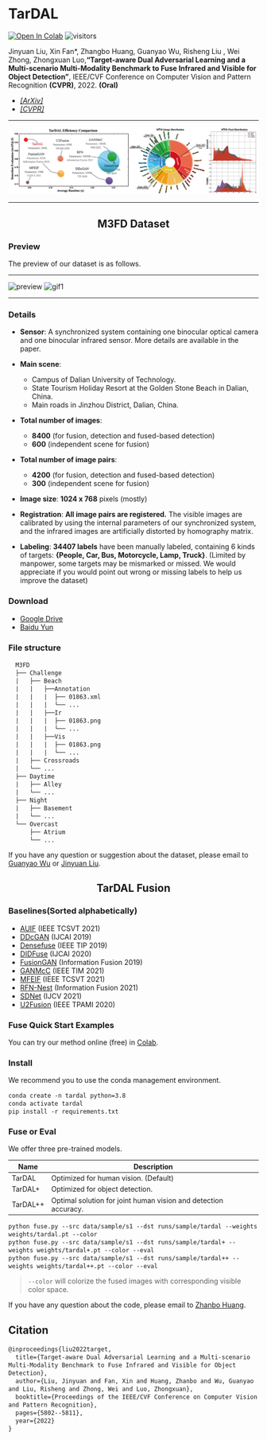 # TarDAL 

[![Open In Colab](https://colab.research.google.com/assets/colab-badge.svg)](https://colab.research.google.com/github/JinyuanLiu-CV/TarDAL/blob/main/tutorial.ipynb)
![visitors](https://visitor-badge.glitch.me/badge?page_id=JinyuanLiu-CV.TarDAL)

Jinyuan Liu, Xin Fan*, Zhangbo Huang, Guanyao Wu, Risheng Liu , Wei Zhong, Zhongxuan Luo,**“Target-aware Dual Adversarial Learning and a Multi-scenario Multi-Modality Benchmark to Fuse Infrared and Visible for Object Detection”**, IEEE/CVF Conference on Computer Vision and Pattern Recognition **(CVPR)**, 2022. **(Oral)**


- [*[ArXiv]*](https://arxiv.org/abs/2203.16220v1)
- [*[CVPR]*](https://openaccess.thecvf.com/content/CVPR2022/papers/Liu_Target-Aware_Dual_Adversarial_Learning_and_a_Multi-Scenario_Multi-Modality_Benchmark_To_CVPR_2022_paper.pdf)
---

![Abstract](assets/first_figure.jpg)

---


<h2> <p align="center"> M3FD Dataset </p> </h2>  

### Preview
The preview of our dataset is as follows.

---

![preview](assets/Preview.png)
![gif1](assets/Preview.gif)
 
---

### Details
- **Sensor**: A synchronized system containing one binocular optical camera and one binocular infrared sensor. More details are available in the paper.

- **Main scene**: 
   - Campus of Dalian University of Technology.
   - State Tourism Holiday Resort at the Golden Stone Beach in Dalian, China.
   - Main roads in Jinzhou District, Dalian, China.

- **Total number of images**: 
   - **8400** (for fusion, detection and fused-based detection)
   - **600** (independent scene for fusion)

- **Total number of image pairs**:
   - **4200** (for fusion, detection and fused-based detection)
   - **300** (independent scene for fusion)

- **Image size**: **1024 x 768** pixels (mostly)

- **Registration**: **All image pairs are registered.** The visible images are calibrated by using the internal parameters of our synchronized system, and the infrared images are artificially distorted by homography matrix.

- **Labeling**: **34407 labels** have been manually labeled, containing 6 kinds of targets: **{People, Car, Bus, Motorcycle, Lamp, Truck}**. (Limited by manpower, some targets may be mismarked or missed. We would appreciate if you would point out wrong or missing labels to help us improve the dataset)

### Download
   - [Google Drive](https://drive.google.com/drive/folders/1H-oO7bgRuVFYDcMGvxstT1nmy0WF_Y_6?usp=sharing)
   - [Baidu Yun](https://pan.baidu.com/s/1GoJrrl_mn2HNQVDSUdPCrw?pwd=M3FD)
### File structure
```
  M3FD
  ├── Challenge
  |   ├── Beach
  |   |   ├──Annotation
  |   |   |  ├── 01863.xml
  |   |   |  └── ...
  |   |   ├──Ir
  |   |   |  ├── 01863.png
  |   |   |  └── ...
  |   |   ├──Vis
  |   |   |  ├── 01863.png
  |   |   |  └── ...
  |   ├── Crossroads
  |   └── ...
  ├── Daytime
  |   ├── Alley
  |   └── ...
  ├── Night
  |   ├── Basement
  |   └── ...
  └── Overcast
      ├── Atrium
      └── ...
```
If you have any question or suggestion about the dataset, please email to [Guanyao Wu](mailto:rollingplainko@gmail.com) or [Jinyuan Liu](mailto:atlantis918@hotmail.com).

<h2> <p align="center"> TarDAL Fusion </p> </h2>  

### Baselines(Sorted alphabetically)
   - [AUIF](https://ieeexplore.ieee.org/document/9416456) (IEEE TCSVT 2021)
   - [DDcGAN](https://github.com/hanna-xu/DDcGAN) (IJCAI 2019)
   - [Densefuse](https://github.com/hli1221/imagefusion_densefuse) (IEEE TIP 2019)
   - [DIDFuse](https://github.com/Zhaozixiang1228/IVIF-DIDFuse) (IJCAI 2020)
   - [FusionGAN](https://github.com/jiayi-ma/FusionGAN) (Information Fusion 2019)
   - [GANMcC](https://github.com/HaoZhang1018/GANMcC) (IEEE TIM 2021)
   - [MFEIF](https://github.com/JinyuanLiu-CV/MFEIF) (IEEE TCSVT 2021)
   - [RFN-Nest](https://github.com/hli1221/imagefusion-rfn-nest) (Information Fusion 2021)
   - [SDNet](https://github.com/HaoZhang1018/SDNet) (IJCV 2021)
   - [U2Fusion](https://github.com/hanna-xu/U2Fusion) (IEEE TPAMI 2020)


### Fuse Quick Start Examples

You can try our method online (free)
in [Colab](https://colab.research.google.com/github/JinyuanLiu-CV/TarDAL/blob/main/tutorial.ipynb).

### Install

We recommend you to use the conda management environment.

```shell
conda create -n tardal python=3.8
conda activate tardal
pip install -r requirements.txt
```

### Fuse or Eval

We offer three pre-trained models.

| Name     | Description                                                     |
|----------|-----------------------------------------------------------------|
| TarDAL   | Optimized for human vision. (Default)                           |
| TarDAL+  | Optimized for object detection.                                 |
| TarDAL++ | Optimal solution for joint human vision and detection accuracy. |

```shell
python fuse.py --src data/sample/s1 --dst runs/sample/tardal --weights weights/tardal.pt --color
python fuse.py --src data/sample/s1 --dst runs/sample/tardal+ --weights weights/tardal+.pt --color --eval
python fuse.py --src data/sample/s1 --dst runs/sample/tardal++ --weights weights/tardal++.pt --color --eval
```

> `--color` will colorize the fused images with corresponding visible color space.


If you have any question about the code, please email to [Zhanbo Huang](mailto:zbhuang@mail.dlut.edu.cn).

## Citation
```
@inproceedings{liu2022target,
  title={Target-aware Dual Adversarial Learning and a Multi-scenario Multi-Modality Benchmark to Fuse Infrared and Visible for Object Detection},
  author={Liu, Jinyuan and Fan, Xin and Huang, Zhanbo and Wu, Guanyao and Liu, Risheng and Zhong, Wei and Luo, Zhongxuan},
  booktitle={Proceedings of the IEEE/CVF Conference on Computer Vision and Pattern Recognition},
  pages={5802--5811},
  year={2022}
}
```
